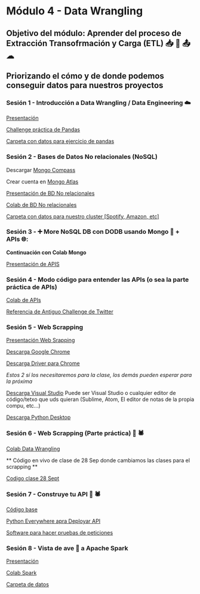 # Módulo 4 - Data Wrangling 

## Objetivo del módulo: Aprender del proceso de **E**xtracción **T**ransofrmación y Carga (ETL) 📥 🔄 📤 ☁

## Priorizando el cómo y de donde podemos conseguir datos para nuestros proyectos


### Sesión 1 - Introducción a Data Wrangling / Data Engineering ☁️

[Presentación](https://docs.google.com/presentation/d/17ZIozZG5HQCxcPFeLe3AlnL--Z1VR-GVYbBAUvG7GIc/edit?usp=drive_link)

[Challenge práctica de Pandas](https://drive.google.com/file/d/1uOMz9k4WzMJD9hQMmNp_Bq9v_I3dpLda/view?usp=drive_link)

[Carpeta con datos para ejercicio de pandas](https://drive.google.com/drive/folders/1ksNbF0DzgHOr8KGpK12jQ11Hfst-E4tD)



### Sesión 2 - Bases de Datos No relacionales (NoSQL) 

Descargar [Mongo Compass](https://www.mongodb.com/try/download/compass)

Crear cuenta en [Mongo Atlas](https://www.mongodb.com/es/cloud/atlas/register)

[Presentación de BD No relacionales](https://docs.google.com/presentation/d/19hudpiinc2iwqnZNGsLQ94Ol8arav7Ut/edit?usp=drive_link&ouid=100840405244804940246&rtpof=true&sd=true)

[Colab de BD No relacionales](https://drive.google.com/file/d/1z-WnHKnKzHwjsZFd0PsrBtg7foh-Ghdu/view?usp=drive_link)

[Carpeta con datos para nuestro cluster [Spotify, Amazon, etc]](https://drive.google.com/drive/folders/1ln2rRRwmJ40xJ-a6d05xLEDeJr62qThB?usp=drive_link)


### Sesión 3 - ➕ More NoSQL DB con DODB usando Mongo 🍂 + APIs 🌐: 

__Continuación con Colab Mongo__

[Presentación de APIS](https://docs.google.com/presentation/d/1lIPet0kS1WmWHPWgt9JouCo2n6GUPMZN/edit?usp=drive_link&ouid=100840405244804940246&rtpof=true&sd=true)


### Sesión 4 - Modo código para entender las APIs (o sea la parte práctica de APIs)

[Colab de APIs](https://drive.google.com/file/d/1NmHhvje4UrZ4XzMo6mBykSW3MkJ1hHgS/view?usp=drive_link)

[Referencia de Antiguo Challenge de Twitter](https://drive.google.com/file/d/1NmHhvje4UrZ4XzMo6mBykSW3MkJ1hHgS/view?usp=drive_link)



### Sesión 5 - Web Scrapping

[Presentación Web Srapping](https://docs.google.com/presentation/d/1MwcGsFKWpZcx2WgkNgFbatRLt0fa4bB_pW17D2fSnN4/edit?usp=sharing)

[Descarga Google Chrome](https://www.google.com/chrome/?brand=BNSD&gclsrc=ds&gclsrc=ds)

[Descarga Driver para Chrome](https://chromedriver.chromium.org/downloads)

_Estos 2 sí los necesitaremos para la clase, los demás pueden esperar para la próxima_

[Descarga Visual Studio](https://code.visualstudio.com/)
Puede ser Visual Studio o cualquier editor de código/tetxo que uds quieran (Sublime, Atom, El editor de notas de la propia compu, etc...)

[Descarga Python Desktop](https://www.python.org/downloads/)


### Sesión 6 - Web Scrapping (Parte práctica) 🤖 🕷

[Colab Data Wrangling](https://drive.google.com/file/d/1ciS1KMqg5YwsENrQT3kqgsjcEnDE7ma9/view?usp=drive_link)


** Código en vivo de clase de 28 Sep donde cambiamos las clases para el scrapping **

[Codigo clase 28 Sept](https://colab.research.google.com/drive/1bCT80fM64_ltKyU1GB7vtVsEmEfad_Ae?usp=sharing)


### Sesión 7 - Construye tu API 🤖 🕷

[Código base](https://drive.google.com/file/d/1VgXN5ijhzEew0BLodJWSNxPYExWR5VpJ/view?usp=sharing)

[Python Everywhere apra Deployar API](https://www.pythonanywhere.com/)

[Software para hacer pruebas de peticiones](https://www.postman.com/downloads/)


### Sesión 8 - Vista de ave 🦅 a Apache Spark

[Presentación](https://docs.google.com/presentation/d/1IExrkHv-EncKUsVRfWotzMcQngko2TVc/edit?usp=sharing&ouid=100840405244804940246&rtpof=true&sd=true)

[Colab Spark](https://drive.google.com/file/d/1pu68K9mbOt1_SSfT4VJrx5bKX4sEiIi1/view?usp=sharing)

[Carpeta de datos](https://drive.google.com/drive/folders/1AEtdn6K4E9C7np3lqAXs2JNb_TVzxGm1?usp=sharing)

